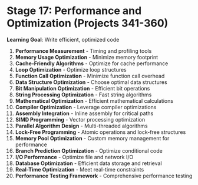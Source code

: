 # Stage 17: Performance and Optimization (Projects 341-360)

**Learning Goal**: Write efficient, optimized code

1. **Performance Measurement** - Timing and profiling tools
2. **Memory Usage Optimization** - Minimize memory footprint
3. **Cache-Friendly Algorithms** - Optimize for cache performance
4. **Loop Optimization** - Optimize loop structures
5. **Function Call Optimization** - Minimize function call overhead
6. **Data Structure Optimization** - Choose optimal data structures
7. **Bit Manipulation Optimization** - Efficient bit operations
8. **String Processing Optimization** - Fast string algorithms
9. **Mathematical Optimization** - Efficient mathematical calculations
10. **Compiler Optimization** - Leverage compiler optimizations
11. **Assembly Integration** - Inline assembly for critical paths
12. **SIMD Programming** - Vector processing optimization
13. **Parallel Algorithm Design** - Multi-threaded algorithms
14. **Lock-Free Programming** - Atomic operations and lock-free structures
15. **Memory Pool Optimization** - Custom memory management for performance
16. **Branch Prediction Optimization** - Optimize conditional code
17. **I/O Performance** - Optimize file and network I/O
18. **Database Optimization** - Efficient data storage and retrieval
19. **Real-Time Optimization** - Meet real-time constraints
20. **Performance Testing Framework** - Comprehensive performance testing
